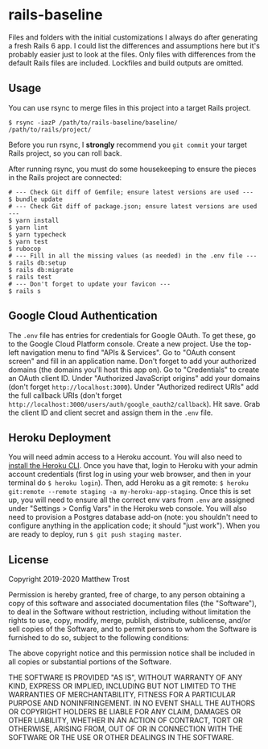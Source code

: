 # rails-baseline

Files and folders with the initial customizations I always do after generating a fresh Rails 6 app. I could list the differences and assumptions here but it's probably easier just to look at the files. Only files with differences from the default Rails files are included. Lockfiles and build outputs are omitted.

## Usage

You can use rsync to merge files in this project into a target Rails project.

```
$ rsync -iazP /path/to/rails-baseline/baseline/ /path/to/rails/project/
```

Before you run rsync, I **strongly** recommend you `git commit` your target Rails project, so you can roll back.

After running rsync, you must do some housekeeping to ensure the pieces in the Rails project are connected:

```
# --- Check Git diff of Gemfile; ensure latest versions are used ---
$ bundle update
# --- Check Git diff of package.json; ensure latest versions are used ---
$ yarn install
$ yarn lint
$ yarn typecheck
$ yarn test
$ rubocop
# --- Fill in all the missing values (as needed) in the .env file ---
$ rails db:setup
$ rails db:migrate
$ rails test
# --- Don't forget to update your favicon ---
$ rails s
```

## Google Cloud Authentication

The `.env` file has entries for credentials for Google OAuth. To get these, go to the Google Cloud Platform console. Create a new project. Use the top-left navigation menu to find "APIs & Services". Go to "OAuth consent screen" and fill in an application name. Don't forget  to add your authorized domains (the domains you'll host this app on). Go to "Credentials" to create an OAuth client ID. Under "Authorized JavaScript origins" add your domains (don't forget `http://localhost:3000`). Under "Authorized redirect URIs" add the full callback URIs (don't forget `http://localhost:3000/users/auth/google_oauth2/callback`). Hit save. Grab the client ID and client secret and assign them in the `.env` file.

## Heroku Deployment

You will need admin access to a Heroku account. You will also need to [install the Heroku CLI](https://devcenter.heroku.com/articles/heroku-cli#download-and-install). Once you have that, login to Heroku with your admin account credentials (first log in using your web browser, and then in your terminal do `$ heroku login`). Then, add Heroku as a git remote: `$ heroku git:remote --remote staging -a my-heroku-app-staging`. Once this is set up, you will need to ensure all the correct env vars from `.env` are assigned under "Settings > Config Vars" in the Heroku web console. You will also need to provision a Postgres database add-on (note: you shouldn't need to configure anything in the application code; it should "just work"). When you are ready to deploy, run `$ git push staging master`.

## License

Copyright 2019-2020 Matthew Trost

Permission is hereby granted, free of charge, to any person obtaining a copy of this software and associated documentation files (the "Software"), to deal in the Software without restriction, including without limitation the rights to use, copy, modify, merge, publish, distribute, sublicense, and/or sell copies of the Software, and to permit persons to whom the Software is furnished to do so, subject to the following conditions:

The above copyright notice and this permission notice shall be included in all copies or substantial portions of the Software.

THE SOFTWARE IS PROVIDED "AS IS", WITHOUT WARRANTY OF ANY KIND, EXPRESS OR IMPLIED, INCLUDING BUT NOT LIMITED TO THE WARRANTIES OF MERCHANTABILITY, FITNESS FOR A PARTICULAR PURPOSE AND NONINFRINGEMENT. IN NO EVENT SHALL THE AUTHORS OR COPYRIGHT HOLDERS BE LIABLE FOR ANY CLAIM, DAMAGES OR OTHER LIABILITY, WHETHER IN AN ACTION OF CONTRACT, TORT OR OTHERWISE, ARISING FROM, OUT OF OR IN CONNECTION WITH THE SOFTWARE OR THE USE OR OTHER DEALINGS IN THE SOFTWARE.
